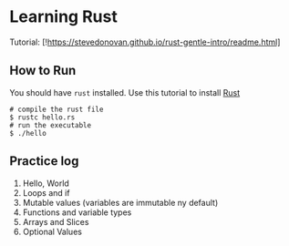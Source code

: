 # Learning Rust

Tutorial: [!https://stevedonovan.github.io/rust-gentle-intro/readme.html]

## How to Run
You should have `rust` installed.
Use this tutorial to install [Rust](!https://www.rust-lang.org/tools/install)

    # compile the rust file
    $ rustc hello.rs
    # run the executable
    $ ./hello

## Practice log
1. Hello, World
2. Loops and if
3. Mutable values (variables are immutable ny default)
4. Functions and variable types
5. Arrays and Slices
6. Optional Values